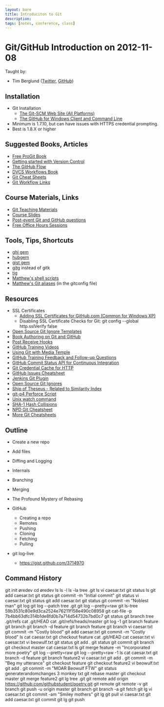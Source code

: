 ```yaml
---
layout: bare
title: Introduciton to Git
description: 
tags: [notes, conference, class]
---
```


# Git/GitHub Introduction on 2012-11-08

Taught by:

* Tim Berglund ([Twitter](http://twitter.com/tlberglund), [GitHub](https://github.com/tlberglund))

## Installation
* Git Installation
    * [The Git-SCM Web Site (All Platforms)](http://git-scm.com)
    * [The GitHub for Windows Client and Command Line](http://windows.github.com)
* Minimum is 1.7.10, but can have issues with HTTPS credential prompting.
* Best is 1.8.X or higher

## Suggested Books, Articles
* [Free ProGit Book](http://git-scm.com/book)
* [Getting started with Version Control](http://teach.github.com/articles/lesson-new-to-version-control/)
* [The GitHub Flow](http://scottchacon.com/2011/08/31/github-flow.html)
* [DVCS Workflows Book](https://github.com/zkessin/dvcs-workflows)
* [Git Cheat Sheets](http://teach.github.com/articles/git-cheatsheets/)
* [Git Workflow Links](https://pinboard.in/u:matthew.mccullough/t:git+workflow)

## Course Materials, Links
* [Git Teaching Materials](http://teach.github.com)
* [Course Slides](http://teach.github.com/articles/course-slides/)
* [Post-event Git and GitHub questions](https://github.com/githubtraining/feedback/)
* [Free Office Hours Sessions](http://training.github.com/web/free-classes/)

## Tools, Tips, Shortcuts

* [ghi gem](https://github.com/stephencelis/ghi)
* [hubgem ](https://github.com/defunkt/hub)
* [gist gem](https://github.com/defunkt/gist)
* [gitg](http://git.gnome.org/browse/gitg) instead of gitk
* [tig](http://gitready.com/advanced/2009/07/31/tig-the-ncurses-front-end-to-git.html)
* [Matthew's shell scripts](https://github.com/matthewmccullough/scripts)
* [Matthew's Git aliases](https://github.com/matthewmccullough/dotfiles) (in the gitconfig file)

## Resources

* SSL Certificates
    * [Adding SSL Certificates for GitHub.com (Common for Windows XP)](http://stackoverflow.com/questions/3777075/https-github-access/4454754#4454754)
    * Disabling SSL Certificate Checks for Git:
            git config --global http.sslVerify false
* [Open Source Git Ignore Templates](https://github.com/github/gitignore)
* [Book Authoring on Git and GitHub](http://teach.github.com/articles/book-authoring-using-git-and-github/)
* [Post Receive Hooks](https://help.github.com/articles/post-receive-hooks)
* [GitHub Training Videos](http://training.github.com/resources/videos/)
* [Using Git with Media Temple](http://carl-topham.com/theblog/post/using-git-media-temple/)
* [GitHub Training Feedback and Follow-up Questions](https://github.com/githubtraining/feedback/issues?state=open)
* [GitHub Commit Status API for Continuous Integration](https://github.com/blog/1227-commit-status-api)
* [Git Credential Cache for HTTP](http://teach.github.com/articles/lesson-git-credential-cache/)
* [GitHub Issues Cheatsheet](http://teach.github.com/articles/github-issues-cheatsheet/)
* [Jenkins Git Plugin](https://wiki.jenkins-ci.org/display/JENKINS/Git+Plugin)
* [Open Source Git Ignores](https://github.com/github/gitignore)
* [Ship of Theseus - Related to Similarity Index](http://en.wikipedia.org/wiki/Ship_of_Theseus)
* [git-p4 Perforce Script](http://kb.perforce.com/article/1417/git-p4)
* [Unix watch command](http://en.wikipedia.org/wiki/Watch_(Unix))
* [SHA-1 Hash Collisions](http://git-scm.com/book/ch6-1.html#A-SHORT-NOTE-ABOUT-SHA-1)
* [NPD Git Cheatsheet](http://ndpsoftware.com/git-cheatsheet.html)
* [More Git Cheatsheets](http://teach.github.com/articles/git-cheatsheets/)


## Outline

* Create a new repo
* Add files
* Diffing and Logging
* Internals
* Branching
* Merging
* The Profound Mystery of Rebasing
* GitHub
  * Creating a repo
  * Remotes
  * Pushing
  * Cloning
  * Fetching
  * Pulling

* git log-live
  * https://gist.github.com/3714970

## Command History

  git init øredev
  cd øredev
  ls
  ls -l
  ls -la
  tree .git
  ls
  vi caesar.txt
  git status
  ls
  git add caesar.txt
  git status
  git commit -m "Initial commit"
  git status
  vi caesar.txt
  git status
  git add caesar.txt 
  git status
  git commit -m "Noblest man"
  git log
  git log --patch
  tree .git
  git log --pretty=raw
  git ls-tree 59b3531c80e9d3ca2524e76211f158e490c08958
  git cat-file -p 7b4bb63dfc314b1de8fd0b7a714d54732b7bd0c7
  git status
  git branch
  tree .git/refs
  cat .git/HEAD
  cat .git/refs/heads/master
  git log -1
  git branch feature
  git branch
  git branch -d feature
  git branch feature
  git branch
  vi caesar.txt
  git commit -m "Costly blood"
  git add caesar.txt
  git commit -m "Costly blood"
  ls
  cat caesar.txt
  git checkout feature 
  cat .git/HEAD
  cat caesar.txt
  vi caesar.txt
  vi beowulf.txt
  git status
  git add .
  git status
  git commit
  git branch
  git checkout master
  cat caesar.txt
  ls
  git merge feature -m "Incorporated more poetry"
  git log --pretty=raw
  git log --pretty=raw -1
  ls
  cat caesar.txt
  git branch -d feature
  git branch feature2
  vi caesar.txt
  git add .
  git commit -m "Beg my utterance"
  git checkout feature
  git checkout feature2
  vi beowulf.txt
  git add .
  git commit -m "MOAR Beowulf FTW"
  git status
  generaterandomchanges 3 monkey txt
  git rebase master 
  git checkout master 
  git merge feature2
  git lg
  tree .git
  git remote add origin https://github.com/githubstudent/poetry.git
  git remote
  git remote -v
  git branch
  git push -u origin master 
  git branch
  git branch -a
  git fetch
  git lg
  vi caesar.txt
  git commit -am "Smiley mothers"
  git lg
  git pull 
  vi caesar.txt
  git add caesar.txt
  git commit
  git lg
  git push



